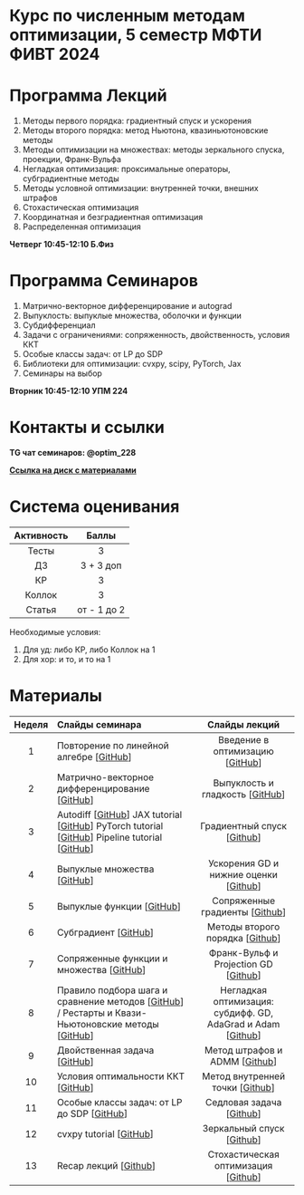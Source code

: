 # Курс по численным методам оптимизации, 5 семестр МФТИ ФИВТ 2024  



# Программа Лекций
1) Методы первого порядка: градиентный спуск и ускорения 
2) Методы второго порядка: метод Ньютона, квазиньютоновские методы 
3) Методы оптимизации на множествах: методы зеркального спуска, проекции, Франк-Вульфа
4) Негладкая оптимизация: проксимальные операторы, субградиентные методы
5) Методы условной оптимизации: внутренней точки, внешних  штрафов
6) Стохастическая оптимизация
7) Координатная и безградиентная оптимизация 
8) Распределенная оптимизация
    
**Четверг 10:45-12:10 Б.Физ**

# Программа Семинаров 

1) Матрично-векторное дифференцирование и autograd
2) Выпуклость: выпуклые множества, оболочки и функции
3) Субдифференциал 
4) Задачи с ограничениями: сопряженность, двойственность, условия ККТ
5) Особые классы задач: от LP до SDP
6) Библиотеки для оптимизации: cvxpy, scipy, PyTorch, Jax
7) Семинары на выбор

**Вторник 10:45-12:10  УПМ 224**

# Контакты и ссылки

**TG чат семинаров: @optim_228**

**[Ссылка на диск с материалами](https://disk.yandex.ru/d/wGzo-4WGtbNrjw)**

# Система оценивания
| Активность |  Баллы  |
|:------:|:----------:|
| Тесты  | 3 |
| ДЗ |3 + 3 доп|
| КР |3|
| Коллок |3|
| Статья |от - 1 до 2|

Необходимые условия:
1) Для уд: либо КР, либо Коллок на 1
2) Для хор: и то, и то на 1
# Материалы 
| Неделя | Слайды семинара | Слайды лекций | 
|:------:|:----------|:----------:|
|1| Повторение по линейной алгебре [[GitHub](sems/matvec_diff.pdf)]  | Введение в оптимизацию [[GitHub](lecs/MIPT_Optimization_Fall_2024_1st_lecture.pdf)]  |
|2| Матрично-векторное дифференцирование [[GitHub](sems/matvec_diff.pdf)] |  Выпуклость и гладкость [[GitHub](lecs/MIPT_Optimization_Fall_2024_2nd_lecture.pdf)]|
|3| Autodiff [[GitHub](sems/sems_2024_backprop.pdf)] JAX tutorial [[GitHub](notebooks/jax_tutor.ipynb)] PyTorch tutorial [[GitHub](notebooks/pytorch_tutor.ipynb)] Pipeline tutorial [[GitHub](notebooks/pipeline_tutor.ipynb)] |Градиентный спуск [[Github](lecs/MIPT_Optimization_Fall_2024_3d_lecture.pdf)]|
|4| Выпуклые множества [[GitHub](sems/convex_sets_sem_4.pdf)] |Ускорения GD и нижние оценки [[Github](lecs/MIPT_Optimization_Fall_2024_4th_lecture.pdf)] |
|5| Выпуклые функции [[GitHub](sems/sem_5_convex_funcs.pdf)] |Сопряженные градиенты [[Github](lecs/MIPT_Optimization_Fall_2024_5th_lecture.pdf)]|
|6| Субградиент [[GitHub](sems/sem6_subdiff.pdf)] |Методы второго порядка [[Github](lecs/MIPT_Optimization_Fall_2024_6th_lecture.pdf)]|
|7| Сопряженные функции и множества [[GitHub](sems/sem_7_dual_funcs_and_sets.pdf)] |Франк-Вульф и Projection GD [[Github](lecs/MIPT_Optimization_Fall_2024_7th_lecture.pdf)]|
|8|  Правило подбора шага и сравнение методов [[GitHub](notebooks/seminar_8_main.ipynb)] / Рестарты и Квази-Ньютоновские методы [[GitHub](notebooks/seminar_8_restarts_and_quasi_newton.ipynb)]|Негладкая оптимизация: субдифф. GD, AdaGrad и Adam [[Github](lecs/MIPT_Optimization_Fall_2024_8th_lecture.pdf)]|
|9|  Двойственная задача [[GitHub](sems/sem_9_dual_problem.pdf)]| Метод штрафов и ADMM [[Github](lecs/MIPT_Optimization_Fall_2024_9th_lecture.pdf)]|
|10| Условия оптимальности ККТ [[GitHub](sems/sem_10_KKT.pdf)]| Метод внутренней точки [[Github](lecs/MIPT_Optimization_Fall_2024_10th_lecture.pdf)]|
|11| Особые классы задач: от LP до SDP [[GitHub](sems/sem_11_standard_problems.pdf)]| Седловая задача [[Github](lecs/MIPT_Optimization_Fall_2024_11th_lecture(1).pdf)]|
|12| cvxpy tutorial [[GitHub](notebooks/sem10_cvxpy_scipy.ipynb)]| Зеркальный спуск [[Github](lecs/MIPT_Optimization_Fall_2024_12th_lecture.pdf)]|
|13| Recap лекций [[Github](sems/lec_recap.pdf)] | Стохастическая оптимизация  [[Github](lecs/MIPT_Optimization_Fall_2024_13th_lecture.pdf)]|
